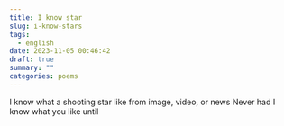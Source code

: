 ```yaml
---
title: I know star
slug: i-know-stars
tags:
  - english
date: 2023-11-05 00:46:42
draft: true
summary: ""
categories: poems
---
```

I know what a shooting star like
from image, video, or news
Never had I know
what you like
until 